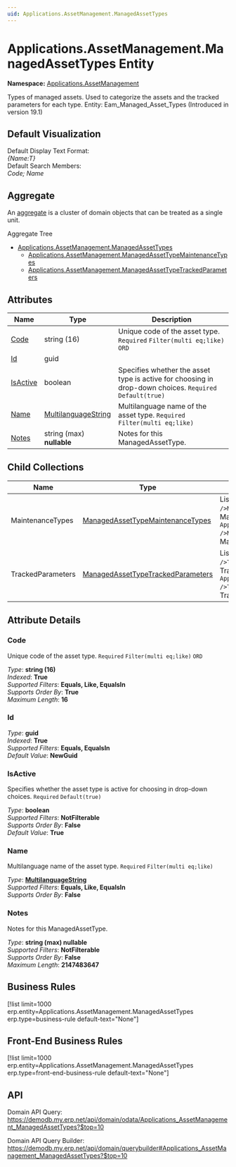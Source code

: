 ```yaml
---
uid: Applications.AssetManagement.ManagedAssetTypes
---
```

# Applications.AssetManagement.ManagedAssetTypes Entity

**Namespace:** [Applications.AssetManagement](Applications.AssetManagement.md)  

Types of managed assets. Used to categorize the assets and the tracked parameters for each type. Entity: Eam_Managed_Asset_Types (Introduced in version 19.1)

## Default Visualization
Default Display Text Format:  
_{Name:T}_  
Default Search Members:  
_Code; Name_  

## Aggregate
An [aggregate](https://docs.erp.net/tech/advanced/concepts/aggregates.html) is a cluster of domain objects that can be treated as a single unit.  

Aggregate Tree  
* [Applications.AssetManagement.ManagedAssetTypes](Applications.AssetManagement.ManagedAssetTypes.md)  
  * [Applications.AssetManagement.ManagedAssetTypeMaintenanceTypes](Applications.AssetManagement.ManagedAssetTypeMaintenanceTypes.md)  
  * [Applications.AssetManagement.ManagedAssetTypeTrackedParameters](Applications.AssetManagement.ManagedAssetTypeTrackedParameters.md)  

## Attributes

| Name | Type | Description |
| ---- | ---- | --- |
| [Code](Applications.AssetManagement.ManagedAssetTypes.md#code) | string (16) | Unique code of the asset type. `Required` `Filter(multi eq;like)` `ORD` 
| [Id](Applications.AssetManagement.ManagedAssetTypes.md#id) | guid |  
| [IsActive](Applications.AssetManagement.ManagedAssetTypes.md#isactive) | boolean | Specifies whether the asset type is active for choosing in drop-down choices. `Required` `Default(true)` 
| [Name](Applications.AssetManagement.ManagedAssetTypes.md#name) | [MultilanguageString](../data-types.md#multilanguagestring) | Multilanguage name of the asset type. `Required` `Filter(multi eq;like)` 
| [Notes](Applications.AssetManagement.ManagedAssetTypes.md#notes) | string (max) __nullable__ | Notes for this ManagedAssetType. 

## Child Collections

| Name | Type | Description |
| ---- | ---- | --- |
| MaintenanceTypes | [ManagedAssetTypeMaintenanceTypes](Applications.AssetManagement.ManagedAssetTypeMaintenanceTypes.md) | List of `ManagedAssetType<br />MaintenanceType`(Applications.AssetManagement.ManagedAssetType<br />MaintenanceTypes.md) child objects, based on the `Applications.AssetManagement.ManagedAssetType<br />MaintenanceType.ManagedAssetType`(Applications.AssetManagement.ManagedAssetType<br />MaintenanceTypes.md#managedassettype) back reference 
| TrackedParameters | [ManagedAssetTypeTrackedParameters](Applications.AssetManagement.ManagedAssetTypeTrackedParameters.md) | List of `ManagedAssetType<br />TrackedParameter`(Applications.AssetManagement.ManagedAssetType<br />TrackedParameters.md) child objects, based on the `Applications.AssetManagement.ManagedAssetType<br />TrackedParameter.ManagedAssetType`(Applications.AssetManagement.ManagedAssetType<br />TrackedParameters.md#managedassettype) back reference 


## Attribute Details

### Code

Unique code of the asset type. `Required` `Filter(multi eq;like)` `ORD`

_Type_: **string (16)**  
_Indexed_: **True**  
_Supported Filters_: **Equals, Like, EqualsIn**  
_Supports Order By_: **True**  
_Maximum Length_: **16**  

### Id

_Type_: **guid**  
_Indexed_: **True**  
_Supported Filters_: **Equals, EqualsIn**  
_Default Value_: **NewGuid**  

### IsActive

Specifies whether the asset type is active for choosing in drop-down choices. `Required` `Default(true)`

_Type_: **boolean**  
_Supported Filters_: **NotFilterable**  
_Supports Order By_: **False**  
_Default Value_: **True**  

### Name

Multilanguage name of the asset type. `Required` `Filter(multi eq;like)`

_Type_: **[MultilanguageString](../data-types.md#multilanguagestring)**  
_Supported Filters_: **Equals, Like, EqualsIn**  
_Supports Order By_: **False**  

### Notes

Notes for this ManagedAssetType.

_Type_: **string (max) __nullable__**  
_Supported Filters_: **NotFilterable**  
_Supports Order By_: **False**  
_Maximum Length_: **2147483647**  



## Business Rules

[!list limit=1000 erp.entity=Applications.AssetManagement.ManagedAssetTypes erp.type=business-rule default-text="None"]

## Front-End Business Rules

[!list limit=1000 erp.entity=Applications.AssetManagement.ManagedAssetTypes erp.type=front-end-business-rule default-text="None"]

## API

Domain API Query:
<https://demodb.my.erp.net/api/domain/odata/Applications_AssetManagement_ManagedAssetTypes?$top=10>

Domain API Query Builder:
<https://demodb.my.erp.net/api/domain/querybuilder#Applications_AssetManagement_ManagedAssetTypes?$top=10>

